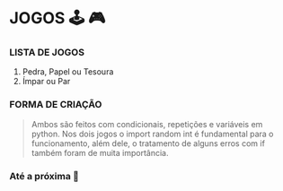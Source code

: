 # JOGOS :joystick: :video_game:

### LISTA DE JOGOS

1. Pedra, Papel ou Tesoura
2. Ímpar ou Par

### FORMA DE CRIAÇÃO

> Ambos são feitos com condicionais, repetições e variáveis em python. Nos dois jogos o import random int é fundamental para o funcionamento, além dele, o tratamento de alguns erros com if também foram de muita importância.

### Até a próxima :wolf:
